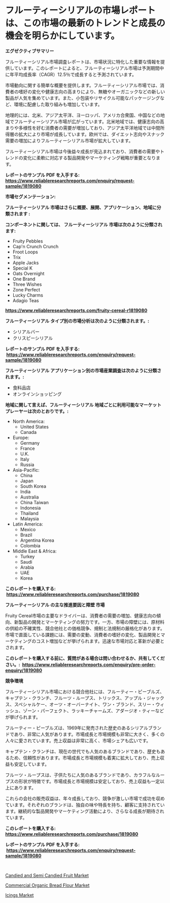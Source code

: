 <p><h1>フルーティーシリアルの市場レポートは、この市場の最新のトレンドと成長の機会を明らかにしています。</h1></p><p><strong>エグゼクティブサマリー</strong></p>
<p><p>フルーティーシリアル市場調査レポートは、市場状況に特化した重要な情報を提供しています。このレポートによると、フルーティーシリアル市場は予測期間中に年平均成長率（CAGR）12.5％で成長すると予測されています。</p><p>市場動向に関する簡単な概要を提供します。フルーティーシリアル市場では、消費者の嗜好の変化や健康志向の高まりにより、無糖やオーガニックなどの新しい製品が人気を集めています。また、小包装やリサイクル可能なパッケージングなど、環境に配慮した取り組みも増加しています。</p><p>地理的には、北米、アジア太平洋、ヨーロッパ、アメリカ合衆国、中国などの地域でフルーティーシリアル市場が広がっています。北米地域では、健康志向の高まりや多様性を好む消費者の需要が増加しており、アジア太平洋地域では中間所得層の拡大により市場が成長しています。欧州では、ダイエット志向やスナック需要の増加によりフルーティーシリアル市場が拡大しています。</p><p>フルーティーシリアル市場は今後益々成長が見込まれており、消費者の需要やトレンドの変化に柔軟に対応する製品開発やマーケティング戦略が重要となります。</p></p>
<p><strong>レポートのサンプル PDF を入手する: <a href="https://www.reliableresearchreports.com/enquiry/request-sample/1819080">https://www.reliableresearchreports.com/enquiry/request-sample/1819080</a></strong></p>
<p><strong>市場セグメンテーション:</strong></p>
<p><strong> フルーティーシリアル 市場はさらに概要、展開、アプリケーション、地域に分類されます :</strong></p>
<p><strong>コンポーネントに関しては、 フルーティーシリアル 市場は次のように分類されます: &nbsp;</strong></p>
<p><ul><li>Fruity Pebbles</li><li>Cap'n Crunch Crunch</li><li>Froot Loops</li><li>Trix</li><li>Apple Jacks</li><li>Special K</li><li>Oats Overnight</li><li>One Brand</li><li>Three Wishes</li><li>Zone Perfect</li><li>Lucky Charms</li><li>Adagio Teas</li></ul></p>
<p><strong><a href="https://www.reliableresearchreports.com/fruity-cereal-r1819080">https://www.reliableresearchreports.com/fruity-cereal-r1819080</a></strong></p>
<p><strong> フルーティーシリアル タイプ別の市場分析は次のように分類されます。:</strong></p>
<p><ul><li>シリアルバー</li><li>クリスピーシリアル</li></ul></p>
<p><strong>レポートのサンプル PDF を入手する: &nbsp;<a href="https://www.reliableresearchreports.com/enquiry/request-sample/1819080">https://www.reliableresearchreports.com/enquiry/request-sample/1819080</a></strong></p>
<p><strong> フルーティーシリアル アプリケーション別の市場産業調査は次のように分類されます。:</strong></p>
<p><ul><li>食料品店</li><li>オンラインショッピング</li></ul></p>
<p><strong>地域に関して言えば、フルーティーシリアル 地域ごとに利用可能なマーケットプレーヤーは次のとおりです。:</strong></p>
<p><ul>
    <li>
        North America:
        <ul>
            <li>United States</li>
            <li>Canada</li>
        </ul>
    </li>
    <li>
        Europe:
        <ul>
            <li>Germany</li>
            <li>France</li>
            <li>U.K.</li>
            <li>Italy</li>
            <li>Russia</li>
        </ul>
    </li>
    <li>
        Asia-Pacific:
        <ul>
            <li>China</li>
            <li>Japan</li>
            <li>South Korea</li>
            <li>India</li>
            <li>Australia</li>
            <li>China Taiwan</li>
            <li>Indonesia</li>
            <li>Thailand</li>
            <li>Malaysia</li>
        </ul>
    </li>
    <li>
        Latin America:
        <ul>
            <li>Mexico</li>
            <li>Brazil</li>
            <li>Argentina Korea</li>
            <li>Colombia</li>
        </ul>
    </li>
    <li>
        Middle East & Africa:
        <ul>
            <li>Turkey</li>
            <li>Saudi</li>
            <li>Arabia</li>
            <li>UAE</li>
            <li>Korea</li>
        </ul>
    </li>
    </ul></p>
<p><strong>このレポートを購入する: &nbsp;<a href="https://www.reliableresearchreports.com/purchase/1819080">https://www.reliableresearchreports.com/purchase/1819080</a></strong></p>
<p><strong>フルーティーシリアル の主な推進要因と障壁 市場</strong></p>
<p><p>Fruity Cereal市場の主要なドライバーは、消費者の需要の増加、健康志向の傾向、新製品の開発とマーケティングの努力です。一方、市場の障壁には、原材料の供給の不確実性、競合他社との価格競争、規制と法規制の厳格化があります。市場で直面している課題には、需要の変動、消費者の嗜好の変化、製品開発とマーケティングのコスト増加などが挙げられます。迅速な市場対応と革新が必要とされます。</p></p>
<p><strong>このレポートを購入する前に、質問がある場合は問い合わせるか、共有してください。:&nbsp; <a href="https://www.reliableresearchreports.com/enquiry/pre-order-enquiry/1819080">https://www.reliableresearchreports.com/enquiry/pre-order-enquiry/1819080</a></strong></p>
<p><strong>競争環境</strong></p>
<p><p>フルーティーシリアル市場における競合他社には、フルーティー・ピーブルズ、キャプテン・クランチ、フルーツ・ループス、トリックス、アップル・ジャックス、スペシャルケー、オーツ・オーバーナイト、ワン・ブランド、スリー・ウィッシュ、ゾーン・パーフェクト、ラッキーチャームズ、アダージオ・ティーなどが挙げられます。</p><p>フルーティー・ピーブルズは、1969年に発売された歴史のあるシリアルブランドであり、非常に人気があります。市場成長と市場規模も非常に大きく、多くの人々に愛されています。売上収益は非常に高く、市場シェアも広いです。</p><p>キャプテン・クランチは、現在の世代でも人気のあるブランドであり、歴史もあるため、信頼性があります。市場成長と市場規模も着実に拡大しており、売上収益も安定しています。</p><p>フルーツ・ループスは、子供たちに人気のあるブランドであり、カラフルなループスの形状が特徴です。市場成長と市場規模は安定しており、売上収益も一定以上にあります。</p><p>これらの会社の販売収益は、年々成長しており、競争が激しい市場で成功を収めています。それぞれのブランドは、独自の味や特長を持ち、顧客に支持されています。継続的な製品開発やマーケティング活動により、さらなる成長が期待されています。</p></p>
<p><strong>このレポートを購入する: &nbsp; <a href="https://www.reliableresearchreports.com/purchase/1819080">https://www.reliableresearchreports.com/purchase/1819080</a></strong></p>
<p><strong>レポートのサンプル PDF を入手する: &nbsp;<a href="https://www.reliableresearchreports.com/enquiry/request-sample/1819080">https://www.reliableresearchreports.com/enquiry/request-sample/1819080</a></strong><strong></strong></p>
<p>&nbsp;</p>
<p><p><a href="https://metal-farmhouse-e95.notion.site/Candied-and-Semi-Candied-Fruit-Market-Size-CAGR-Trends-2024-2030-8d8ad6d6975a4acf915c2404b185ab10">Candied and Semi Candied Fruit Market</a></p><p><a href="https://crocus-run-b5a.notion.site/Commercial-Organic-Bread-Flour-Market-Competitive-Analysis-Market-Trends-and-Forecast-to-2031-4b9b949787c240c1a24b91bc37fb960c">Commercial Organic Bread Flour Market</a></p><p><a href="https://gratis-rainforest-2ca.notion.site/Icings-Market-Competitive-Analysis-Market-Trends-and-Forecast-to-2031-4def3e1ba0254536b52184a3bc195574">Icings Market</a></p></p>